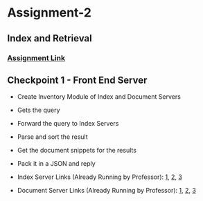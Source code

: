 # Assignment-2
## Index and Retrieval

### [Assignment Link](http://cs.nyu.edu/courses/spring17/CSCI-GA.3033-006/assignment2.html)

## Checkpoint 1 - Front End Server

* Create Inventory Module of Index and Document Servers
* Gets the query
* Forward the query to Index Servers
* Parse and sort the result
* Get the document snippets for the results
* Pack it in a JSON and reply

* Index Server Links (Already Running by Professor): [1](http://linserv2.cims.nyu.edu:35315/index?q=personalized), [2](http://linserv2.cims.nyu.edu:35316/index?q=personalized), [3](http://linserv2.cims.nyu.edu:35317/index?q=personalized)
* Document Server Links (Already Running by Professor): [1](http://linserv2.cims.nyu.edu:35318/doc?id=414&q=personalized), [2](http://linserv2.cims.nyu.edu:35319/doc?id=709&q=personalized), [3](http://linserv2.cims.nyu.edu:35320/doc?id=674&q=personalized)